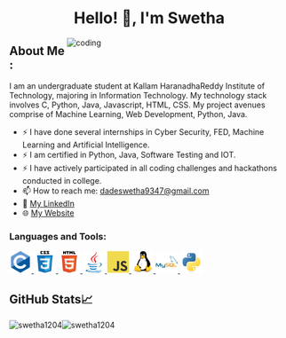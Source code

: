 <h1 align="center">Hello! 👋, I'm Swetha</h1>
<img align="right" alt="coding" width="400" src="https://i.pinimg.com/originals/e7/26/c7/e726c74ac081eed50feee1433d12c998.gif">

## About Me :

I am an undergraduate student at Kallam HaranadhaReddy Institute of Technology, majoring in Information Technology. My technology stack involves C, Python, Java, Javascript, HTML, CSS. My project avenues comprise of Machine Learning, Web Development, Python, Java.

 - :zap: I have done several internships in Cyber Security, FED, Machine Learning and Artificial Intelligence.  
 - :zap: I am certified in Python, Java, Software Testing and IOT.
 - :zap: I have actively participated in all coding challenges and hackathons conducted in college.  
 - 📫 How to reach me: dadeswetha9347@gmail.com  
 - 📝 [My LinkedIn](https://www.linkedin.com/in/dade-swetha-0634a9248/) 
 - 🌐 [My Website](https://swetha1204.github.io/Portfolio-site/)

<h3 align="left">Languages and Tools:</h3>
<p align="left"> 
  <a href="https://www.cprogramming.com/" target="_blank" rel="noreferrer"> 
    <img src="https://raw.githubusercontent.com/devicons/devicon/master/icons/c/c-original.svg" alt="c" width="40" height="40"/> 
  </a> 
  <a href="https://www.w3schools.com/css/" target="_blank" rel="noreferrer"> 
    <img src="https://raw.githubusercontent.com/devicons/devicon/master/icons/css3/css3-original-wordmark.svg" alt="css3" width="40" height="40"/> 
  </a> 
  <a href="https://www.w3.org/html/" target="_blank" rel="noreferrer"> 
    <img src="https://raw.githubusercontent.com/devicons/devicon/master/icons/html5/html5-original-wordmark.svg" alt="html5" width="40" height="40"/> 
  </a> 
  <a href="https://www.java.com" target="_blank" rel="noreferrer"> 
    <img src="https://raw.githubusercontent.com/devicons/devicon/master/icons/java/java-original.svg" alt="java" width="40" height="40"/> 
  </a> 
  <a href="https://developer.mozilla.org/en-US/docs/Web/JavaScript" target="_blank" rel="noreferrer"> 
    <img src="https://raw.githubusercontent.com/devicons/devicon/master/icons/javascript/javascript-original.svg" alt="javascript" width="40" height="40"/> 
  </a> 
  <a href="https://www.linux.org/" target="_blank" rel="noreferrer"> 
    <img src="https://raw.githubusercontent.com/devicons/devicon/master/icons/linux/linux-original.svg" alt="linux" width="40" height="40"/> 
  </a> 
  <a href="https://www.mysql.com/" target="_blank" rel="noreferrer"> 
    <img src="https://raw.githubusercontent.com/devicons/devicon/master/icons/mysql/mysql-original-wordmark.svg" alt="mysql" width="40" height="40"/> 
  </a> 
  <a href="https://www.python.org" target="_blank" rel="noreferrer"> 
    <img src="https://raw.githubusercontent.com/devicons/devicon/master/icons/python/python-original.svg" alt="python" width="40" height="40"/> 
  </a> 
</p>

## GitHub Stats&#x1f4c8; 
<p align = "center">
  <img align="left" src="https://github-readme-stats.vercel.app/api?username=swetha1204&show_icons=true&theme=tokyonight&locale=en" alt="swetha1204">
  <img align="left" src="https://github-readme-stats.vercel.app/api/top-langs?username=swetha1204&show_icons=true&theme=tokyonight&locale=en&layout=compact" alt="swetha1204">
</p>
